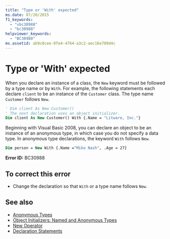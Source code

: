 ```yaml
---
title: "Type or 'With' expected"
ms.date: 07/20/2015
f1_keywords: 
  - "vbc30988"
  - "bc30988"
helpviewer_keywords: 
  - "BC30988"
ms.assetid: ab9c0cee-9fe4-4764-a3c2-aec16e709d4c
---
```

# Type or 'With' expected
When you declare an instance of a class, the `New` keyword must be followed by a type name or by `With`. For example, the following statements each declare `client` to be an instance of the `Customer` class. The type name `Customer` follows `New`.  
  
```vb  
' Dim client As New Customer()  
' The next declaration uses an object initializer.  
Dim client As New Customer() With {.Name = "Litware, Inc."}  
```  
  
 Beginning with Visual Basic 2008, you can declare an object to be an instance of an anonymous type, in which case you do not specify a data type. In anonymous type declarations, the keyword `With` follows `New`.  
  
```vb  
Dim person = New With {.Name ="Mike Nash", .Age = 27}  
```  
  
 **Error ID:** BC30988  
  
## To correct this error  
  
- Change the declaration so that `With` or a type name follows `New`.  
  
## See also

- [Anonymous Types](../programming-guide/language-features/objects-and-classes/anonymous-types.md)
- [Object Initializers: Named and Anonymous Types](../programming-guide/language-features/objects-and-classes/object-initializers-named-and-anonymous-types.md)
- [New Operator](../language-reference/operators/new-operator.md)
- [Declaration Statements](../programming-guide/language-features/statements.md#declaration-statements)
